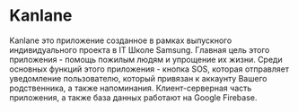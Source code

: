 # Kanlane
Kanlane это приложение созданное в рамках выпускного индивидуального проекта в IT Школе Samsung.
Главная цель этого приложения - помощь пожилым людям и упрощение их жизни.
Среди основных функций этого приложения - кнопка SOS, которая отправляет уведомление пользователю, который привязан к аккаунту Вашего родственника, а также напоминания.
Клиент-серверная часть приложения, а также база данных работают на Google Firebase.
